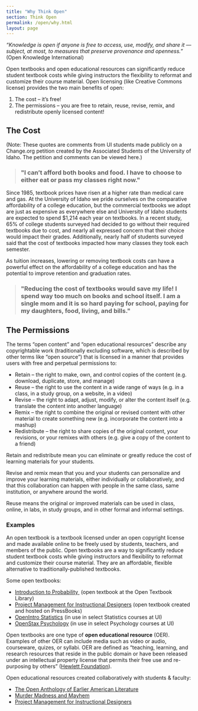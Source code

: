 ```yaml
---
title: "Why Think Open"
section: Think Open
permalink: /open/why.html
layout: page
---
```


*“Knowledge is open if anyone is free to access, use, modify, and share it — subject, at most, to measures that preserve provenance and openness.”* (Open Knowledge International)

Open textbooks and open educational resources can significantly reduce student textbook costs while giving instructors the flexibility to reformat and customize their course material. Open licensing (like Creative Commons license) provides the two main benefits of open:

1. The cost – it’s free!
2. The permissions – you are free to retain, reuse, revise, remix, and redistribute openly licensed content!

## The Cost

(Note: These quotes are comments from UI students made publicly on a Change.org petition created by the Associated Students of the University of Idaho. The petition and comments can be viewed here.)

>### "I can’t afford both books and food. I have to choose to either eat or pass my classes right now." 

Since 1985, textbook prices have risen at a higher rate than medical care and gas. At the University of Idaho we pride ourselves on the comparative affordability of a college education, but the commercial textbooks we adopt are just as expensive as everywhere else and University of Idaho students are expected to spend $1,214 each year on textbooks. In a recent study, 65% of college students surveyed had decided to go without their required textbooks due to cost, and nearly all expressed concern that their choice would impact their grades. Additionally, nearly half of students surveyed said that the cost of textbooks impacted how many classes they took each semester.

As tuition increases, lowering or removing textbook costs can have a powerful effect on the affordability of a college education and has the potential to improve retention and graduation rates.

>### "Reducing the cost of textbooks would save my life! I spend way too much on books and school itself. I am a single mom and it is so hard paying for school, paying for my daughters, food, living, and bills."

## The Permissions

The terms “open content” and “open educational resources” describe any copyrightable work (traditionally excluding software, which is described by other terms like “open source”) that is licensed in a manner that provides users with free and perpetual permissions to:

- Retain – the right to make, own, and control copies of the content (e.g. download, duplicate, store, and manage)
- Reuse – the right to use the content in a wide range of ways (e.g. in a class, in a study group, on a website, in a video)
- Revise – the right to adapt, adjust, modify, or alter the content itself (e.g. translate the content into another language)
- Remix – the right to combine the original or revised content with other material to create something new (e.g. incorporate the content into a mashup)
- Redistribute – the right to share copies of the original content, your revisions, or your remixes with others (e.g. give a copy of the content to a friend)

Retain and redistribute mean you can eliminate or greatly reduce the cost of learning materials for your students.

Revise and remix mean that you and your students can personalize and improve your learning materials, either individually or collaboratively, and that this collaboration can happen with people in the same class, same institution, or anywhere around the world.

Reuse means the original or improved materials can be used in class, online, in labs, in study groups, and in other formal and informal settings.

### Examples

An open textbook is a textbook licensed under an open copyright license and made available online to be freely used by students, teachers, and members of the public. Open textbooks are a way to significantly reduce student textbook costs while giving instructors and flexibility to reformat and customize their course material. They are an affordable, flexible alternative to traditionally-published textbooks.

Some open textbooks:

*   [Introduction to Probability ](https://open.umn.edu/opentextbooks/BookDetail.aspx?bookId=21) (open textbook at the Open Textbook Library)
*   [Project Management for Instructional Designers](https://pm4id.pressbooks.com/) (open textbook created and hosted on PressBooks)
*   [OpenIntro Statistics](https://www.openintro.org/stat/textbook.php) (in use in select Statistics courses at UI)
*   [OpenStax Psychology](https://openstax.org/details/books/psychology) (in use in select Psychology courses at UI)

Open textbooks are one type of **open educational resource** (OER). Examples of other OER can include media such as video or audio, courseware, quizes, or syllabi. OER are defined as “teaching, learning, and research resources that reside in the public domain or have been released under an intellectual property license that permits their free use and re-purposing by others” ([Hewlett Foundation](http://www.hewlett.org/programs/education/open-educational-resources)).

Open educational resources created collaboratively with students & faculty:

*   [The Open Anthology of Earlier American Literature](https://openamlit.pressbooks.com/)
*   [Murder Madness and Mayhem](https://en.wikipedia.org/wiki/Wikipedia:WikiProject_Murder_Madness_and_Mayhem)
*   [Project Management for Instructional Designers](https://pm4id.pressbooks.com/)
